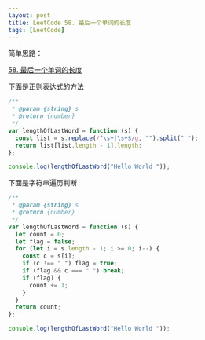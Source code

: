 ```yaml
---
layout: post
title: LeetCode 58. 最后一个单词的长度
tags: [LeetCode]
---
```


简单思路：

[58. 最后一个单词的长度](https://leetcode-cn.com/problems/length-of-last-word/)

下面是正则表达式的方法

```js
/**
 * @param {string} s
 * @return {number}
 */
var lengthOfLastWord = function (s) {
  const list = s.replace(/^\s+|\s+$/g, "").split(" ");
  return list[list.length - 1].length;
};

console.log(lengthOfLastWord("Hello World "));
```

下面是字符串遍历判断

```js
/**
 * @param {string} s
 * @return {number}
 */
var lengthOfLastWord = function (s) {
  let count = 0;
  let flag = false;
  for (let i = s.length - 1; i >= 0; i--) {
    const c = s[i];
    if (c !== " ") flag = true;
    if (flag && c === " ") break;
    if (flag) {
      count += 1;
    }
  }
  return count;
};

console.log(lengthOfLastWord("Hello World "));
```
